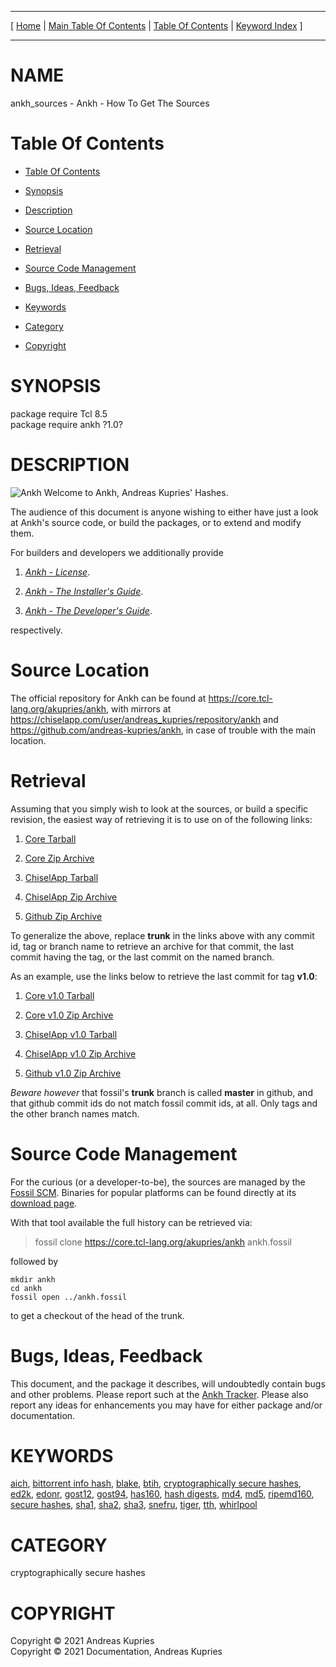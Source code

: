 
[//000000001]: # (ankh\_sources \- Ankh)
[//000000002]: # (Generated from file 'ankh\_sources\.man' by tcllib/doctools with format 'markdown')
[//000000003]: # (Copyright &copy; 2021 Andreas Kupries)
[//000000004]: # (Copyright &copy; 2021 Documentation, Andreas Kupries)
[//000000005]: # (ankh\_sources\(n\) 1\.0 doc "Ankh")

<hr> [ <a href="../../../../../../home">Home</a> &#124; <a
href="../../toc.md">Main Table Of Contents</a> &#124; <a
href="../toc.md">Table Of Contents</a> &#124; <a
href="../../index.md">Keyword Index</a> ] <hr>

# NAME

ankh\_sources \- Ankh \- How To Get The Sources

# <a name='toc'></a>Table Of Contents

  - [Table Of Contents](#toc)

  - [Synopsis](#synopsis)

  - [Description](#section1)

  - [Source Location](#section2)

  - [Retrieval](#section3)

  - [Source Code Management](#section4)

  - [Bugs, Ideas, Feedback](#section5)

  - [Keywords](#keywords)

  - [Category](#category)

  - [Copyright](#copyright)

# <a name='synopsis'></a>SYNOPSIS

package require Tcl 8\.5  
package require ankh ?1\.0?  

# <a name='description'></a>DESCRIPTION

![](\.\./\.\./image/logo\.png "Ankh") Welcome to Ankh, Andreas Kupries' Hashes\.

The audience of this document is anyone wishing to either have just a look at
Ankh's source code, or build the packages, or to extend and modify them\.

For builders and developers we additionally provide

  1. *[Ankh \- License](ankh\_license\.md)*\.

  1. *[Ankh \- The Installer's Guide](ankh\_installer\.md)*\.

  1. *[Ankh \- The Developer's Guide](ankh\_devguide\.md)*\.

respectively\.

# <a name='section2'></a>Source Location

The official repository for Ankh can be found at
[https://core\.tcl\-lang\.org/akupries/ankh](https://core\.tcl\-lang\.org/akupries/ankh),
with mirrors at
[https://chiselapp\.com/user/andreas\_kupries/repository/ankh](https://chiselapp\.com/user/andreas\_kupries/repository/ankh)
and
[https://github\.com/andreas\-kupries/ankh](https://github\.com/andreas\-kupries/ankh),
in case of trouble with the main location\.

# <a name='section3'></a>Retrieval

Assuming that you simply wish to look at the sources, or build a specific
revision, the easiest way of retrieving it is to use on of the following links:

  1. [Core
     Tarball](https://core\.tcl\-lang\.org/akupries/ankh/tarball/trunk/Ankh\.tar\.gz)

  1. [Core Zip
     Archive](https://core\.tcl\-lang\.org/akupries/ankh/zip/trunk/Ankh\.zip)

  1. [ChiselApp
     Tarball](https://chiselapp\.com/user/andreas\_kupries/repository/ankh/tarball/trunk/Ankh\.tar\.gz)

  1. [ChiselApp Zip
     Archive](https://chiselapp\.com/user/andreas\_kupries/repository/ankh/zip/trunk/Ankh\.zip)

  1. [Github Zip
     Archive](https://github\.com/andreas\-kupries/ankh/archive/master\.zip)

To generalize the above, replace __trunk__ in the links above with any
commit id, tag or branch name to retrieve an archive for that commit, the last
commit having the tag, or the last commit on the named branch\.

As an example, use the links below to retrieve the last commit for tag
__v1\.0__:

  1. [Core v1\.0
     Tarball](https://core\.tcl\-lang\.org/akupries/ankh/tarball/v1\.0/Ankh\.tar\.gz)

  1. [Core v1\.0 Zip
     Archive](https://core\.tcl\-lang\.org/akupries/ankh/zip/v1\.0/Ankh\.zip)

  1. [ChiselApp v1\.0
     Tarball](https://chiselapp\.com/user/andreas\_kupries/repository/ankh/tarball/v1\.0/Ankh\.tar\.gz)

  1. [ChiselApp v1\.0 Zip
     Archive](https://chiselapp\.com/user/andreas\_kupries/repository/ankh/zip/v1\.0/Ankh\.zip)

  1. [Github v1\.0 Zip
     Archive](https://github\.com/andreas\-kupries/ankh/archive/v1\.0\.zip)

*Beware however* that fossil's __trunk__ branch is called __master__
in github, and that github commit ids do not match fossil commit ids, at all\.
Only tags and the other branch names match\.

# <a name='section4'></a>Source Code Management

For the curious \(or a developer\-to\-be\), the sources are managed by the [Fossil
SCM](https://www\.fossil\-scm\.org)\. Binaries for popular platforms can be found
directly at its [download page](https://www\.fossil\-scm\.org/download\.html)\.

With that tool available the full history can be retrieved via:

> fossil clone [https://core\.tcl\-lang\.org/akupries/ankh](https://core\.tcl\-lang\.org/akupries/ankh) ankh\.fossil

followed by

    mkdir ankh
    cd ankh
    fossil open ../ankh.fossil

to get a checkout of the head of the trunk\.

# <a name='section5'></a>Bugs, Ideas, Feedback

This document, and the package it describes, will undoubtedly contain bugs and
other problems\. Please report such at the [Ankh
Tracker](https://core\.tcl\-lang\.org/akupries/ankh)\. Please also report any
ideas for enhancements you may have for either package and/or documentation\.

# <a name='keywords'></a>KEYWORDS

[aich](\.\./\.\./index\.md\#aich), [bittorrent info
hash](\.\./\.\./index\.md\#bittorrent\_info\_hash),
[blake](\.\./\.\./index\.md\#blake), [btih](\.\./\.\./index\.md\#btih),
[cryptographically secure
hashes](\.\./\.\./index\.md\#cryptographically\_secure\_hashes),
[ed2k](\.\./\.\./index\.md\#ed2k), [edonr](\.\./\.\./index\.md\#edonr),
[gost12](\.\./\.\./index\.md\#gost12), [gost94](\.\./\.\./index\.md\#gost94),
[has160](\.\./\.\./index\.md\#has160), [hash
digests](\.\./\.\./index\.md\#hash\_digests), [md4](\.\./\.\./index\.md\#md4),
[md5](\.\./\.\./index\.md\#md5), [ripemd160](\.\./\.\./index\.md\#ripemd160),
[secure hashes](\.\./\.\./index\.md\#secure\_hashes),
[sha1](\.\./\.\./index\.md\#sha1), [sha2](\.\./\.\./index\.md\#sha2),
[sha3](\.\./\.\./index\.md\#sha3), [snefru](\.\./\.\./index\.md\#snefru),
[tiger](\.\./\.\./index\.md\#tiger), [tth](\.\./\.\./index\.md\#tth),
[whirlpool](\.\./\.\./index\.md\#whirlpool)

# <a name='category'></a>CATEGORY

cryptographically secure hashes

# <a name='copyright'></a>COPYRIGHT

Copyright &copy; 2021 Andreas Kupries  
Copyright &copy; 2021 Documentation, Andreas Kupries
